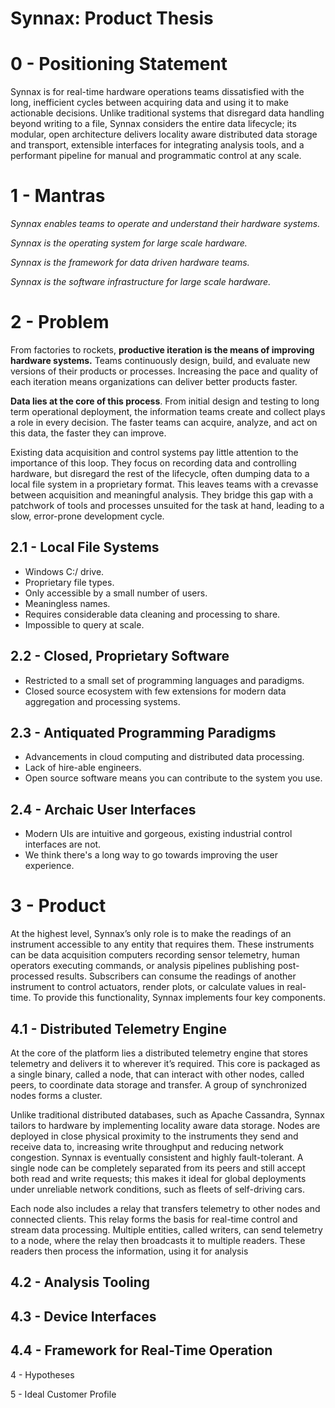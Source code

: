 # Synnax: Product Thesis

# 0 - Positioning Statement

Synnax is for real-time hardware operations teams dissatisfied with the long,
inefficient cycles between acquiring data and using it to make actionable decisions.
Unlike traditional systems that disregard data handling beyond writing to a file, Synnax
considers the entire data lifecycle; its modular, open architecture delivers locality
aware distributed data storage and transport, extensible interfaces for integrating
analysis tools, and a performant pipeline for manual and programmatic control at any
scale.

# 1 - Mantras

_Synnax enables teams to operate and understand their hardware systems._

_Synnax is the operating system for large scale hardware._

_Synnax is the framework for data driven hardware teams._

_Synnax is the software infrastructure for large scale hardware._

# 2 - Problem

From factories to rockets, **productive iteration is the means of improving hardware
systems.** Teams continuously design, build, and evaluate new versions of their products
or processes. Increasing the pace and quality of each iteration means organizations can
deliver better products faster.

**Data lies at the core of this process**. From initial design and testing to long term
operational deployment, the information teams create and collect plays a role in every
decision. The faster teams can acquire, analyze, and act on this data, the faster they
can improve.

Existing data acquisition and control systems pay little attention to the importance
of this loop. They focus on recording data and controlling hardware, but disregard the
rest of the lifecycle, often dumping data to a local file system in a proprietary
format. This leaves teams with a crevasse between acquisition and meaningful analysis.
They bridge this gap with a patchwork of tools and processes unsuited for the task at
hand, leading to a slow, error-prone development cycle.

## 2.1 - Local File Systems

- Windows C:/ drive.
- Proprietary file types.
- Only accessible by a small number of users.
- Meaningless names.
- Requires considerable data cleaning and processing to share.
- Impossible to query at scale.

## 2.2 - Closed, Proprietary Software

- Restricted to a small set of programming languages and paradigms.
- Closed source ecosystem with few extensions for modern data aggregation and processing
  systems.

## 2.3 - Antiquated Programming Paradigms

- Advancements in cloud computing and distributed data processing.
- Lack of hire-able engineers.
- Open source software means you can contribute to the system you use.

## 2.4 - Archaic User Interfaces

- Modern UIs are intuitive and gorgeous, existing industrial control interfaces are not.
- We think there's a long way to go towards improving the user experience.

# 3 - Product

At the highest level, Synnax’s only role is to make the readings of an instrument
accessible to any entity that requires them. These instruments can be data acquisition
computers recording sensor telemetry, human operators executing commands, or analysis
pipelines publishing post-processed results. Subscribers can consume the readings of
another instrument to control actuators, render plots, or calculate values in real-time.
To provide this functionality, Synnax implements four key components.

## 4.1 - Distributed Telemetry Engine

At the core of the platform lies a distributed telemetry engine that stores telemetry
and delivers it to wherever it’s required. This core is packaged as a single binary,
called a node, that can interact with other nodes, called peers, to coordinate data
storage and transfer. A group of synchronized nodes forms a cluster.

Unlike traditional distributed databases, such as Apache Cassandra, Synnax tailors to
hardware by implementing locality aware data storage. Nodes are deployed in close
physical proximity to the instruments they send and receive data to, increasing write
throughput and reducing network congestion. Synnax is eventually consistent and highly
fault-tolerant. A single node can be completely separated from its peers and still
accept both read and write requests; this makes it ideal for global deployments under
unreliable network conditions, such as fleets of self-driving cars.

Each node also includes a relay that transfers telemetry to other nodes and connected
clients. This relay forms the basis for real-time control and stream data processing.
Multiple entities, called writers, can send telemetry to a node, where the relay then
broadcasts it to multiple readers. These readers then process the information, using it
for analysis

## 4.2 - Analysis Tooling

## 4.3 - Device Interfaces

## 4.4 - Framework for Real-Time Operation

4 - Hypotheses

5 - Ideal Customer Profile
